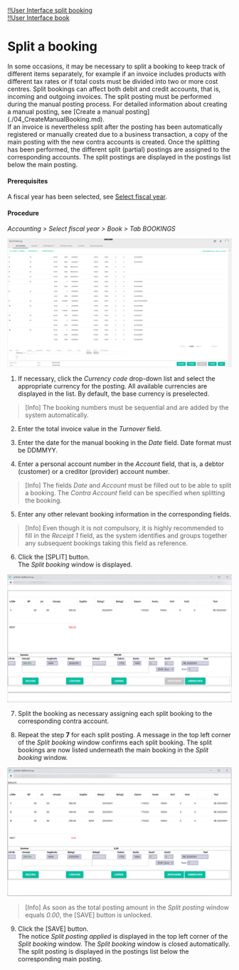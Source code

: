 [!!User Interface split booking](../UserInterface/01a_Bookings.md#split-booking)   
[!!User Interface book](../UserInterface/01_Book.md)  

# Split a booking

In some occasions, it may be necessary to split a booking to keep track of different items separately, for example if an invoice includes products with different tax rates or if total costs must be divided into two or more cost centres. Split bookings can affect both debit and credit accounts, that is, incoming and outgoing invoices.
The split posting must be performed during the manual posting process. For detailed information about creating a manual posting, see [Create a manual posting] (./04_CreateManualBooking.md).   
If an invoice is nevertheless split after the posting has been automatically registered or manually created due to a business transaction, a copy of the main posting with the new contra accounts is created. 
Once the splitting has been performed, the different split (partial) postings are assigned to the corresponding accounts. The split postings are displayed in the postings list below the main posting.


#### Prerequisites

A fiscal year has been selected, see [Select fiscal year](./01_SelectFiscalYear.md).

#### Procedure

*Accounting > Select fiscal year > Book > Tab BOOKINGS*

![Split booking](../../Assets/Screenshots/RetailSuiteAccounting/Book/Bookings/SplitBooking.png "[Split booking]")

1. If necessary, click the *Currency code* drop-down list and select the appropriate currency for the posting. All available currencies are displayed in the list. By default, the base currency is preselected.

  > [Info] The booking numbers must be sequential and are added by the system automatically.

2. Enter the total invoice value in the *Turnover* field.

3. Enter the date for the manual booking in the *Date* field. Date format must be DDMMYY.

4. Enter a personal account number in the *Account* field, that is, a debtor (customer) or a creditor (provider) account number.

  > [Info] The fields *Date* and *Account* must be filled out to be able to split a booking. The *Contra Account* field can be specified when splitting the booking.

5. Enter any other relevant booking information in the corresponding fields.

  > [Info] Even though it is not compulsory, it is highly recommended to fill in the *Receipt 1* field, as the system identifies and groups together any subsequent bookings taking this field as reference.

6. Click the [SPLIT] button.  
The *Split booking* window is displayed.  

  ![Split booking window](../../Assets/Screenshots/RetailSuiteAccounting/Book/Bookings/SplitBooking01.png "[Split booking window]")

7. Split the booking as necessary assigning each split booking to the corresponding contra account.

8. Repeat the step **7** for each split posting.
A message in the top left corner of the *Split booking* window confirms each split booking. The split bookings are now listed underneath the main booking in the *Split booking* window.

  ![Bookings split](../../Assets/Screenshots/RetailSuiteAccounting/Book/Bookings/SplitBooking02.png "[Bookings split]")

  > [Info] As soon as the total posting amount in the *Split posting* window equals *0.00*, the [SAVE] button is unlocked.

9. Click the [SAVE] button.  
The notice *Split posting applied* is displayed in the top left corner of the *Split booking* window. The *Split booking* window is closed automatically. The split posting is displayed in the postings list below the corresponding main posting.
